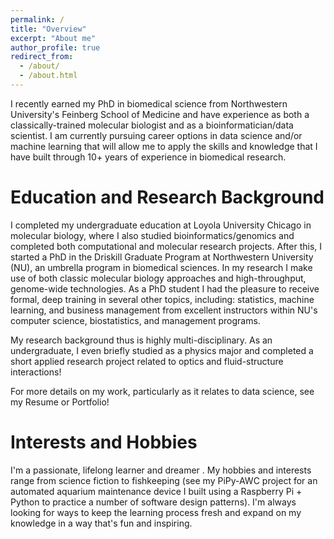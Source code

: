 ```yaml
---
permalink: /
title: "Overview"
excerpt: "About me"
author_profile: true
redirect_from: 
  - /about/
  - /about.html
---
```


I recently earned my PhD in biomedical science from Northwestern University's Feinberg School of Medicine and have experience as both a classically-trained molecular biologist and as a bioinformatician/data scientist. I am currently pursuing career options in data science and/or machine learning that will allow me to apply the skills and knowledge that I have built through 10+ years of experience in biomedical research.

Education and Research Background
======
I completed my undergraduate education at Loyola University Chicago in molecular biology, where I also studied bioinformatics/genomics and completed both computational and molecular research projects. After this, I started a PhD in the Driskill Graduate Program at Northwestern University (NU), an umbrella program in biomedical sciences. In my research I make use of both classic molecular biology approaches and high-throughput, genome-wide technologies. As a PhD student I had the pleasure to receive formal, deep training in several other topics, including: statistics, machine learning, and business management from excellent instructors within NU's computer science, biostatistics, and management programs.

My research background thus is highly multi-disciplinary. As an undergraduate, I even briefly studied as a physics major and completed a short applied research project related to optics and fluid-structure interactions!

For more details on my work, particularly as it relates to data science, see my Resume or Portfolio!

Interests and Hobbies
======
I'm a passionate, lifelong learner and dreamer . My hobbies and interests range from science fiction to fishkeeping (see my PiPy-AWC project for an automated aquarium maintenance device I built using a Raspberry Pi + Python to practice a number of software design patterns). I'm always looking for ways to keep the learning process fresh and expand on my knowledge in a way that's fun and inspiring.

